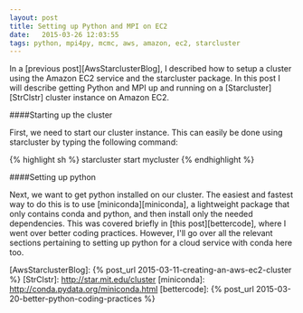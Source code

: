 ```yaml
---
layout: post
title: Setting up Python and MPI on EC2
date:   2015-03-26 12:03:55
tags: python, mpi4py, mcmc, aws, amazon, ec2, starcluster
---
```


In a [previous post][AwsStarclusterBlog], I described how to setup a cluster using the Amazon EC2 service and the starcluster package. In this post I will describe getting Python and MPI up and running on a [Starcluster][StrClstr] cluster instance on Amazon EC2.

####Starting up the cluster

First, we need to start our cluster instance. This can easily be done using starcluster by typing the following command:

{% highlight sh %}
starcluster start mycluster
{% endhighlight %}

####Setting up python

Next, we want to get python installed on our cluster. The easiest and fastest way to do this is to use [miniconda][miniconda], a lightweight package that only contains conda and python, and then install only the needed dependencies. This was covered briefly in [this post][bettercode], where I went over better coding practices. However, I'll go over all the relevant sections pertaining to setting up python for a cloud service with conda here too.

[AwsStarclusterBlog]: {% post_url 2015-03-11-creating-an-aws-ec2-cluster %}
[StrClstr]: http://star.mit.edu/cluster
[miniconda]: http://conda.pydata.org/miniconda.html
[bettercode]: {% post_url 2015-03-20-better-python-coding-practices %}

